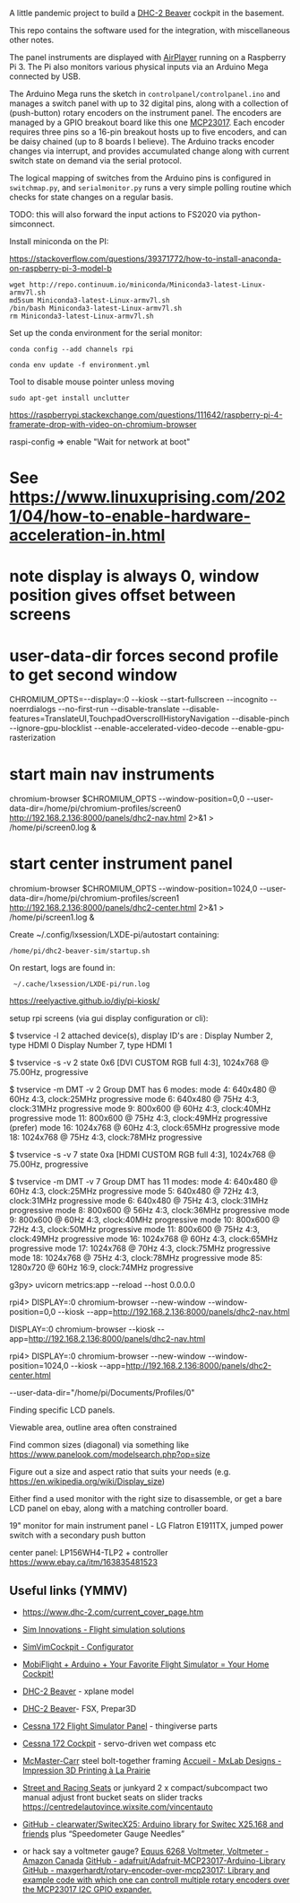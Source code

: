 A little pandemic project to build a
[DHC-2 Beaver](https://en.wikipedia.org/wiki/De_Havilland_Canada_DHC-2_Beaver)
cockpit in the basement.


This repo contains the software used for the integration, with miscellaneous other notes.

The panel instruments are displayed with [AirPlayer](https://siminnovations.com/)
running on a Raspberry Pi 3.  The Pi also monitors various physical inputs
via an Arduino Mega connected by USB.

The Arduino Mega runs the sketch in `controlpanel/controlpanel.ino`
and manages a switch panel with up to 32 digital pins,
along with a collection of (push-button) rotary encoders on the instrument panel.
The encoders are managed by a GPIO breakout board like this one
[MCP23017](https://www.amazon.ca/Waveshare-MCP23017-Expansion-Interface-Expands/dp/B07P2H1NZG/ref=pd_lpo_147_t_2/142-1911766-2859153).
Each encoder requires three pins so a 16-pin breakout
hosts up to five encoders, and can be daisy chained (up to 8 boards I believe).
The Arduino tracks encoder changes via interrupt,
and provides accumulated change along with current switch state on demand via the serial protocol.

The logical mapping of switches from the Arduino pins is configured in `switchmap.py`,
and `serialmonitor.py` runs a very simple polling routine which checks for state changes
on a regular basis.

TODO: this will also forward the input actions to FS2020 via python-simconnect.




Install miniconda on the PI:

https://stackoverflow.com/questions/39371772/how-to-install-anaconda-on-raspberry-pi-3-model-b

    wget http://repo.continuum.io/miniconda/Miniconda3-latest-Linux-armv7l.sh
    md5sum Miniconda3-latest-Linux-armv7l.sh
    /bin/bash Miniconda3-latest-Linux-armv7l.sh
    rm Miniconda3-latest-Linux-armv7l.sh

Set up the conda environment for the serial monitor:

    conda config --add channels rpi

    conda env update -f environment.yml


Tool to disable mouse pointer unless moving

    sudo apt-get install unclutter





https://raspberrypi.stackexchange.com/questions/111642/raspberry-pi-4-framerate-drop-with-video-on-chromium-browser



raspi-config => enable "Wait for network at boot"


# See https://www.linuxuprising.com/2021/04/how-to-enable-hardware-acceleration-in.html
# note display is always 0, window position gives offset between screens
# user-data-dir forces second profile to get second window
CHROMIUM_OPTS=--display=:0 --kiosk --start-fullscreen --incognito --noerrdialogs --no-first-run --disable-translate --disable-features=TranslateUI,TouchpadOverscrollHistoryNavigation --disable-pinch --ignore-gpu-blocklist --enable-accelerated-video-decode --enable-gpu-rasterization

# start main nav instruments
chromium-browser $CHROMIUM_OPTS --window-position=0,0 --user-data-dir=/home/pi/chromium-profiles/screen0 http://192.168.2.136:8000/panels/dhc2-nav.html 2>&1 > /home/pi/screen0.log &

# start center instrument panel
chromium-browser $CHROMIUM_OPTS --window-position=1024,0 --user-data-dir=/home/pi/chromium-profiles/screen1 http://192.168.2.136:8000/panels/dhc2-center.html 2>&1 > /home/pi/screen1.log &




Create ~/.config/lxsession/LXDE-pi/autostart containing:

    /home/pi/dhc2-beaver-sim/startup.sh


On restart, logs are found in:

     ~/.cache/lxsession/LXDE-pi/run.log



https://reelyactive.github.io/diy/pi-kiosk/



setup rpi screens (via gui display configuration or cli):


$ tvservice -l
2 attached device(s), display ID's are :
Display Number 2, type HDMI 0
Display Number 7, type HDMI 1

$ tvservice -s -v 2
state 0x6 [DVI CUSTOM RGB full 4:3], 1024x768 @ 75.00Hz, progressive

$ tvservice -m DMT -v 2
Group DMT has 6 modes:
           mode 4: 640x480 @ 60Hz 4:3, clock:25MHz progressive
           mode 6: 640x480 @ 75Hz 4:3, clock:31MHz progressive
           mode 9: 800x600 @ 60Hz 4:3, clock:40MHz progressive
           mode 11: 800x600 @ 75Hz 4:3, clock:49MHz progressive
  (prefer) mode 16: 1024x768 @ 60Hz 4:3, clock:65MHz progressive
           mode 18: 1024x768 @ 75Hz 4:3, clock:78MHz progressive

$ tvservice -s -v 7
state 0xa [HDMI CUSTOM RGB full 4:3], 1024x768 @ 75.00Hz, progressive

$ tvservice -m DMT -v 7
Group DMT has 11 modes:
           mode 4: 640x480 @ 60Hz 4:3, clock:25MHz progressive
           mode 5: 640x480 @ 72Hz 4:3, clock:31MHz progressive
           mode 6: 640x480 @ 75Hz 4:3, clock:31MHz progressive
           mode 8: 800x600 @ 56Hz 4:3, clock:36MHz progressive
           mode 9: 800x600 @ 60Hz 4:3, clock:40MHz progressive
           mode 10: 800x600 @ 72Hz 4:3, clock:50MHz progressive
           mode 11: 800x600 @ 75Hz 4:3, clock:49MHz progressive
           mode 16: 1024x768 @ 60Hz 4:3, clock:65MHz progressive
           mode 17: 1024x768 @ 70Hz 4:3, clock:75MHz progressive
           mode 18: 1024x768 @ 75Hz 4:3, clock:78MHz progressive
           mode 85: 1280x720 @ 60Hz 16:9, clock:74MHz progressive


g3py> uvicorn metrics:app --reload --host 0.0.0.0

rpi4> DISPLAY=:0 chromium-browser --new-window --window-position=0,0 --kiosk --app=http://192.168.2.136:8000/panels/dhc2-nav.html

DISPLAY=:0 chromium-browser --kiosk --app=http://192.168.2.136:8000/panels/dhc2-nav.html

rpi4> DISPLAY=:0 chromium-browser --new-window --window-position=1024,0 --kiosk --app=http://192.168.2.136:8000/panels/dhc2-center.html




--user-data-dir="/home/pi/Documents/Profiles/0"











Finding specific LCD panels.

Viewable area, outline area often constrained

Find common sizes (diagonal) via something like https://www.panelook.com/modelsearch.php?op=size

Figure out a size and aspect ratio that suits your needs (e.g. https://en.wikipedia.org/wiki/Display_size)

Either find a used monitor with the right size to disassemble,
or get a bare LCD panel on ebay, along with a matching controller board.

19" monitor for main instrument panel - LG Flatron E1911TX, jumped power switch with a secondary push button


center panel:  LP156WH4-TLP2  + controller https://www.ebay.ca/itm/163835481523


Useful links (YMMV)
---

- https://www.dhc-2.com/current_cover_page.htm

- [Sim Innovations - Flight simulation solutions](https://siminnovations.com/)
- [SimVimCockpit - Configurator](https://simvim.com/)
- [MobiFlight + Arduino + Your Favorite Flight Simulator = Your Home Cockpit!](https://www.mobiflight.com/en/index.html)
- [DHC-2 Beaver](https://store.x-plane.org/DHC-2-Beaver_p_395.html) - xplane model
- [DHC-2 Beaver](https://milviz.com/flight/products/DHC2/)- FSX, Prepar3D
- [Cessna 172 Flight Simulator Panel](https://cessna172sim.allanglen.com/) - thingiverse parts
- [Cessna 172 Cockpit](https://flyingforfun.weebly.com/cessna-172-cockpit.html/) - servo-driven wet compass etc
- [McMaster-Carr](https://www.mcmaster.com/telescoping-tubing/steel-bolt-together-framing-and-fittings/) steel bolt-together framing
[Accueil - MxLab Designs - Impression 3D Printing à La Prairie](https://www.mxlabdesigns.ca/)
- [Street and Racing Seats](http://www.performance-world.com/Street-and-Racing-Seats-s/1872.htm) or junkyard 2 x compact/subcompact two manual adjust front bucket seats on slider tracks https://centredelautovince.wixsite.com/vincentauto
- [GitHub - clearwater/SwitecX25: Arduino library for Switec X25.168 and friends](https://github.com/clearwater/SwitecX25)  plus “Speedometer Gauge Needles”
- or hack say a voltmeter gauge? [Equus 6268 Voltmeter, Voltmeter - Amazon Canada](https://www.amazon.ca/Equus-6268-Voltmeter/dp/B000EVU8YS/ref=sr_1_1?dchild=1&keywords=Equus+6268&qid=1617119590&s=automotive&sr=1-1)
[GitHub - adafruit/Adafruit-MCP23017-Arduino-Library](https://github.com/adafruit/Adafruit-MCP23017-Arduino-Library/)
[GitHub - maxgerhardt/rotary-encoder-over-mcp23017: Library and example code with which one can controll multiple rotary encoders over the MCP23017 I2C GPIO expander.](https://github.com/maxgerhardt/rotary-encoder-over-mcp23017)

